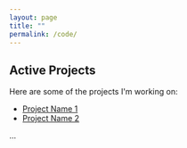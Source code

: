 ```yaml
---
layout: page
title: ""
permalink: /code/
---
```


## Active Projects

Here are some of the projects I'm working on:

- [Project Name 1](https://github.com/username/project1)
- [Project Name 2](https://github.com/username/project2)

...
